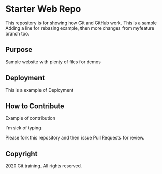 # Starter Web Repo

This repository is for showing how Git and GitHub work. This is a sample
Adding a line for rebasing example, then more changes from myfeature branch too.

## Purpose

Sample website with plenty of files for demos

## Deployment

This is a example of Deployment

## How to Contribute

Example of contribution

I'm sick of typing

Please fork this repository and then issue Pull Requests for review.

## Copyright

2020 Git.training. All rights reserved.
